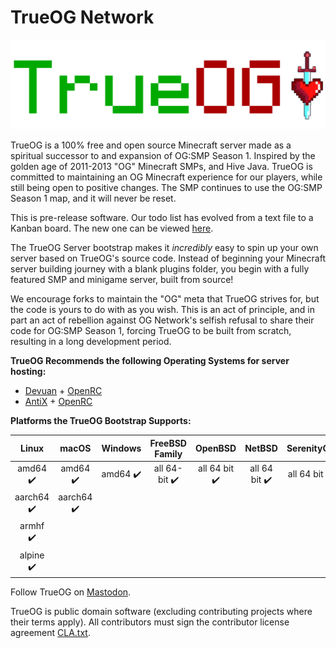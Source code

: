 # TrueOG Network

![Icon](https://github.com/true-og/website/blob/main/assets/images/logos/Logo-Alternate-Transparent.png)

TrueOG is a 100% free and open source Minecraft server made as a spiritual successor to and expansion of OG:SMP Season 1. Inspired by the golden age of 2011-2013 "OG" Minecraft SMPs, and Hive Java. TrueOG is committed to maintaining an OG Minecraft experience for our players, while still being open to positive changes. The SMP continues to use the OG:SMP Season 1 map, and it will never be reset.

This is pre-release software. Our todo list has evolved from a text file to a Kanban board. The new one can be viewed [here](https://tree.taiga.io/project/notalexnoyle-true-og/).

The TrueOG Server bootstrap makes it *incredibly* easy to spin up your own server based on TrueOG's source code. Instead of beginning your Minecraft server building journey with a blank plugins folder, you begin with a fully featured SMP and minigame server, built from source!

We encourage forks to maintain the "OG" meta that TrueOG strives for, but the code is yours to do with as you wish. This is an act of principle, and in part an act of rebellion against OG Network's selfish refusal to share their code for OG:SMP Season 1, forcing TrueOG to be built from scratch, resulting in a long development period.

**TrueOG Recommends the following Operating Systems for server hosting:**

- [Devuan](https://devuan.org/) + [OpenRC](https://wiki.gentoo.org/wiki/OpenRC/Users)
- [AntiX](https://antixlinux.com/) + [OpenRC](https://wiki.gentoo.org/wiki/OpenRC/Users)

**Platforms the TrueOG Bootstrap Supports:**

|Linux|macOS|Windows|FreeBSD Family|OpenBSD|NetBSD|SerenityOS|iOS (Jailbroken)|Android|
|:---:|:---:|:---:|:---:|:---:|:---:|:---:|:---:|:---:|
|amd64 :heavy_check_mark:|amd64 :heavy_check_mark:|amd64 :heavy_check_mark:|all 64-bit :heavy_check_mark:|all 64 bit :heavy_check_mark:|all 64 bit :heavy_check_mark:|all 64 bit :heavy_check_mark:|armv7 :heavy_check_mark:|aarch64 :heavy_check_mark:|
|aarch64 :heavy_check_mark:|aarch64 :heavy_check_mark:|
|armhf :heavy_check_mark:|
|alpine :heavy_check_mark:|

Follow TrueOG on <a rel="me" href="https://mastodon.gamedev.place/@trueog">Mastodon</a>.

TrueOG is public domain software (excluding contributing projects where their terms apply). All contributors must sign the contributor license agreement [CLA.txt](https://github.com/NotAlexNoyle/true-og/blob/main/CLA.txt).
